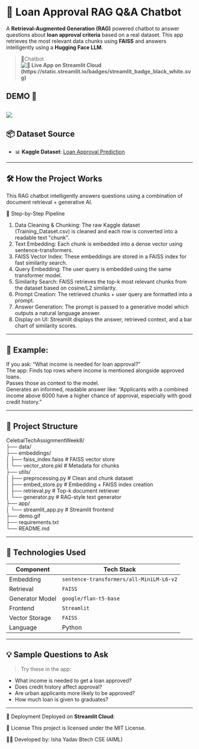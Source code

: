 # 💬 Loan Approval RAG Q&A Chatbot

A **Retrieval-Augmented Generation (RAG)** powered chatbot to answer questions about **loan approval criteria** based on a real dataset. This app retrieves the most relevant data chunks using **FAISS** and answers intelligently using a **Hugging Face LLM**.
> 🔗Chatbot **![🚀 Live App on Streamlit Cloud (https://static.streamlit.io/badges/streamlit_badge_black_white.svg)](https://loanapprovalchatbot.streamlit.app/)**

## DEMO 🎥 
![](demo.gif)
---
## 📦 Dataset Source

- 📊 **Kaggle Dataset**: [Loan Approval Prediction](https://www.kaggle.com/datasets/sonalisingh1411/loan-approval-prediction)
---

## 🛠️ How the Project Works
This RAG chatbot intelligently answers questions using a combination of document retrieval + generative AI.

🔁 Step-by-Step Pipeline
1. Data Cleaning & Chunking:	The raw Kaggle dataset (Training_Dataset.csv) is cleaned and each row is converted into a readable text "chunk".
2. Text Embedding:	Each chunk is embedded into a dense vector using sentence-transformers.
3. FAISS Vector Index:	These embeddings are stored in a FAISS index for fast similarity search.
4. Query Embedding:	The user query is embedded using the same transformer model.
5. Similarity Search:	FAISS retrieves the top-k most relevant chunks from the dataset based on cosine/L2 similarity.
6. Prompt Creation:	The retrieved chunks + user query are formatted into a prompt.
7. Answer Generation:	The prompt is passed to a generative model which outputs a natural language answer.
8. Display on UI:	Streamlit displays the answer, retrieved context, and a bar chart of similarity scores.
---
## 🧠 Example:

If you ask:
“What income is needed for loan approval?”<br>
The app:
Finds top rows where income is mentioned alongside approved loans.<br>
Passes those as context to the model.<br>
Generates an informed, readable answer like:
“Applicants with a combined income above 6000 have a higher chance of approval, especially with good credit history.”

---
## 📁 Project Structure

CelebalTechAssignmentWeek8/<br>
├── data/<br>
├── embeddings/<br>
│ ├── faiss_index.faiss # FAISS vector store<br>
│ └── vector_store.pkl # Metadata for chunks<br>
├── utils/<br>
│ ├── preprocessing.py # Clean and chunk dataset<br>
│ ├── embed_store.py # Embedding + FAISS index creation<br>
│ ├── retrieval.py # Top-k document retriever<br>
│ └── generator.py # RAG-style text generator<br>
├── app/<br>
│ └── streamlit_app.py # Streamlit frontend<br>
├── demo.gif<br>
├── requirements.txt<br>
└── README.md <br>

---

## 🔧 Technologies Used

| Component             | Tech Stack                                       |
|----------------------|--------------------------------------------------|
| Embedding            | `sentence-transformers/all-MiniLM-L6-v2`         |
| Retrieval            | `FAISS`                                          |
| Generator Model      | `google/flan-t5-base`                            |
| Frontend             | `Streamlit`                                      |
| Vector Storage       | `FAISS`                                          |
| Language             | Python                                           |

---

## 💡 Sample Questions to Ask

> Try these in the app:

- What income is needed to get a loan approved?
- Does credit history affect approval?
- Are urban applicants more likely to be approved?
- How much loan is given to graduates?

---

🚀 Deployment
Deployed on **Streamlit Cloud**:


📄 License 
This project is licensed under the MIT License.


👩‍💻 Developed by: 
Isha Yadav Btech CSE (AIML)
